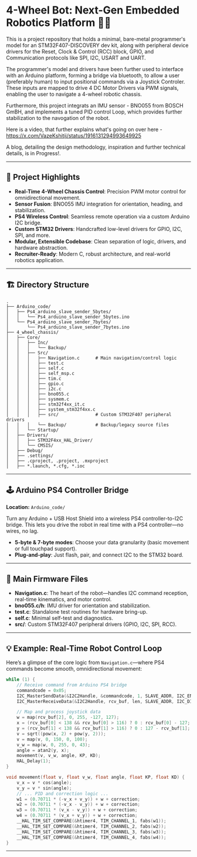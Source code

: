 # 4-Wheel Bot: Next-Gen Embedded Robotics Platform 🚗✨

This is a project repository that holds a minimal, bare-metal programmer's model for an STM32F407-DISCOVERY dev kit, along with peripheral device drivers for the Reset, Clock & Control (RCC) block, GPIO, and Communication protocols like SPI, I2C, USART and UART. 

The programmer's model and drivers have been further used to interface with an Arduino platform, forming a bridge via bluetooth, to allow a user (preferably human) to input positional commands via a Joystick Controler. These inputs are mapped to drive 4 DC Motor Drivers via PWM signals, enabling the user to navigate a 4-wheel robotic chassis.

Furthermore, this project integrats an IMU sensor - BNO055 from BOSCH GmBH, and implements a tuned PID control Loop, which provides further stabilization to the navogation of the robot.

Here is a video, that further explains what's going on over here - https://x.com/VazeKshitij/status/1916131294993649925

A blog, detailing the design methodology, inspiration and further technical details, is in Progress!.

---

## 🚀 Project Highlights

- **Real-Time 4-Wheel Chassis Control**: Precision PWM motor control for omnidirectional movement.
- **Sensor Fusion**: BNO055 IMU integration for orientation, heading, and stabilization.
- **PS4 Wireless Control**: Seamless remote operation via a custom Arduino I2C bridge.
- **Custom STM32 Drivers**: Handcrafted low-level drivers for GPIO, I2C, SPI, and more.
- **Modular, Extensible Codebase**: Clean separation of logic, drivers, and hardware abstraction.
- **Recruiter-Ready**: Modern C, robust architecture, and real-world robotics application.

---

## 🏗️ Directory Structure

```
.
├── Arduino_code/
│   ├── Ps4_arduino_slave_sender_5bytes/
│   │   └── Ps4_arduino_slave_sender_5bytes.ino
│   └── Ps4_arduino_slave_sender_7bytes/
│       └── Ps4_arduino_slave_sender_7bytes.ino
├── 4_wheel_chassis/
│   ├── Core/
│   │   ├── Inc/
│   │   │   └── Backup/
│   │   ├── Src/
│   │   │   ├── Navigation.c      # Main navigation/control logic
│   │   │   ├── test.c
│   │   │   ├── self.c
│   │   │   ├── self_msp.c
│   │   │   ├── tim.c
│   │   │   ├── gpio.c
│   │   │   ├── i2c.c
│   │   │   ├── bno055.c
│   │   │   ├── sysmem.c
│   │   │   ├── stm32f4xx_it.c
│   │   │   ├── system_stm32f4xx.c
│   │   │   ├── src/              # Custom STM32F407 peripheral drivers
│   │   │   └── Backup/           # Backup/legacy source files
│   │   └── Startup/
│   ├── Drivers/
│   │   ├── STM32F4xx_HAL_Driver/
│   │   └── CMSIS/
│   ├── Debug/
│   ├── .settings/
│   ├── .cproject, .project, .mxproject
│   ├── *.launch, *.cfg, *.ioc
```

---

## 🕹️ Arduino PS4 Controller Bridge

**Location:** `Arduino_code/`

Turn any Arduino + USB Host Shield into a wireless PS4 controller-to-I2C bridge. This lets you drive the robot in real time with a PS4 controller—no wires, no lag.

- **5-byte & 7-byte modes**: Choose your data granularity (basic movement or full touchpad support).
- **Plug-and-play**: Just flash, pair, and connect I2C to the STM32 board.

---

## 🧩 Main Firmware Files

- **Navigation.c**: The heart of the robot—handles I2C command reception, real-time kinematics, and motor control.
- **bno055.c/h**: IMU driver for orientation and stabilization.
- **test.c**: Standalone test routines for hardware bring-up.
- **self.c**: Minimal self-test and diagnostics.
- **src/**: Custom STM32F407 peripheral drivers (GPIO, I2C, SPI, RCC).

---

## 💡 Example: Real-Time Robot Control Loop

Here’s a glimpse of the core logic from `Navigation.c`—where PS4 commands become smooth, omnidirectional movement:

```c
while (1) {
    // Receive command from Arduino PS4 bridge
    commandcode = 0x05;
    I2C_MasterSendData(&I2C2Handle, &commandcode, 1, SLAVE_ADDR, I2C_ENABLE_SR);
    I2C_MasterReceiveData(&I2C2Handle, rcv_buf, len, SLAVE_ADDR, I2C_DISABLE_SR);

    // Map and process joystick data
    w = map(rcv_buf[2], 0, 255, -127, 127);
    x = (rcv_buf[0] < 138 && rcv_buf[0] > 116) ? 0 : rcv_buf[0] - 127;
    y = (rcv_buf[1] < 138 && rcv_buf[1] > 116) ? 0 : 127 - rcv_buf[1];
    v = sqrt((pow(x, 2) + pow(y, 2)));
    v = map(v, 0, 150, 0, 100);
    v_w = map(w, 0, 255, 0, 43);
    angle = atan2(y, x);
    movement(v, v_w, angle, KP, KD);
    HAL_Delay(1);
}

void movement(float v, float v_w, float angle, float KP, float KD) {
    v_x = v * cos(angle);
    v_y = v * sin(angle);
    // ... PID and correction logic ...
    w1 = (0.70711 * (-v_x + v_y)) + w + correction;
    w2 = (0.70711 * (-v_x - v_y)) + w + correction;
    w3 = (0.70711 * (v_x - v_y)) + w + correction;
    w4 = (0.70711 * (v_x + v_y)) + w + correction;
    __HAL_TIM_SET_COMPARE(&htimer4, TIM_CHANNEL_1, fabs(w1));
    __HAL_TIM_SET_COMPARE(&htimer4, TIM_CHANNEL_2, fabs(w2));
    __HAL_TIM_SET_COMPARE(&htimer4, TIM_CHANNEL_3, fabs(w3));
    __HAL_TIM_SET_COMPARE(&htimer4, TIM_CHANNEL_4, fabs(w4));
}
```

---

